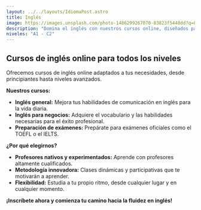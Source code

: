 ```yaml
---
layout: ../../layouts/IdiomaPost.astro  
title: Inglés
image: https://images.unsplash.com/photo-1486299267070-83823f5448dd?q=80&w=1742&auto=format&fit=crop&ixlib=rb-4.0.3&ixid=M3wxMjA3fDB8MHxwaG90by1wYWdlfHx8fGVufDB8fHx8fA%3D%3D?ixlib=rb-1.2.1&auto=format&fit=crop&w=1350&q=80
description: "Domina el inglés con nuestros cursos online, diseñados para todos los niveles."
niveles: "A1 - C2"
---
```


## Cursos de inglés online para todos los niveles

Ofrecemos cursos de inglés online adaptados a tus necesidades, desde principiantes hasta niveles avanzados. 

**Nuestros cursos:**

* **Inglés general:** Mejora tus habilidades de comunicación en inglés para la vida diaria.
* **Inglés para negocios:**  Adquiere el vocabulario y las habilidades necesarias para el éxito profesional.
* **Preparación de exámenes:** Prepárate para exámenes oficiales como el TOEFL o el IELTS.

**¿Por qué elegirnos?**

* **Profesores nativos y experimentados:** Aprende con profesores altamente cualificados.
* **Metodología innovadora:**  Clases dinámicas y participativas que te motivarán a aprender.
* **Flexibilidad:** Estudia a tu propio ritmo, desde cualquier lugar y en cualquier momento.

**¡Inscríbete ahora y comienza tu camino hacia la fluidez en inglés!**